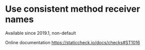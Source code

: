 # Use consistent method receiver names

Available since
    2019.1, non-default

Online documentation
    https://staticcheck.io/docs/checks#ST1016
